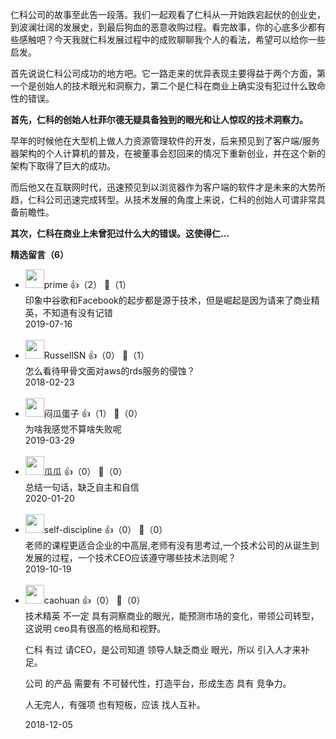 仁科公司的故事至此告一段落。我们一起观看了仁科从一开始跌宕起伏的创业史，到波澜壮阔的发展史，到最后狗血的恶意收购过程。看完故事，你的心底多少都有些感触吧？今天我就仁科发展过程中的成败聊聊我个人的看法，希望可以给你一些启发。

首先说说仁科公司成功的地方吧。它一路走来的优异表现主要得益于两个方面，第一个是创始人的技术眼光和洞察力，第二个是仁科在商业上确实没有犯过什么致命性的错误。

**首先，仁科的创始人杜菲尔德无疑具备独到的眼光和让人惊叹的技术洞察力。**

早年的时候他在大型机上做人力资源管理软件的开发，后来预见到了客户端/服务器架构的个人计算机的普及，在被董事会怼回来的情况下重新创业，并在这个新的架构下取得了巨大的成功。

而后他又在互联网时代，迅速预见到以浏览器作为客户端的软件才是未来的大势所趋，仁科公司迅速完成转型。从技术发展的角度上来说，仁科的创始人可谓非常具备前瞻性。

**其次，仁科在商业上未曾犯过什么大的错误。这使得仁...**
<div><strong>精选留言（6）</strong></div><ul>
<li><img src="https://static001.geekbang.org/account/avatar/00/10/85/23/99e3156c.jpg" width="30px"><span>prime</span> 👍（2） 💬（1）<div>印象中谷歌和Facebook的起步都是源于技术，但是崛起是因为请来了商业精英，不知道有没有记错</div>2019-07-16</li><br/><li><img src="https://static001.geekbang.org/account/avatar/00/10/0f/1e/7877ce4d.jpg" width="30px"><span>RussellSN</span> 👍（0） 💬（1）<div>怎么看待甲骨文面对aws的rds服务的侵蚀？</div>2018-02-23</li><br/><li><img src="https://static001.geekbang.org/account/avatar/00/13/29/3f/294365df.jpg" width="30px"><span>闷瓜蛋子</span> 👍（1） 💬（0）<div>为啥我感觉不算啥失败呢</div>2019-03-29</li><br/><li><img src="https://static001.geekbang.org/account/avatar/00/10/ea/19/14018371.jpg" width="30px"><span>瓜瓜</span> 👍（0） 💬（0）<div>总结一句话，缺乏自主和自信</div>2020-01-20</li><br/><li><img src="https://static001.geekbang.org/account/avatar/00/0f/a1/c9/501a1d02.jpg" width="30px"><span>self-discipline</span> 👍（0） 💬（0）<div>老师的课程更适合企业的中高层,老师有没有思考过,一个技术公司的从诞生到发展的过程，一个技术CEO应该遵守哪些技术法则呢？</div>2019-10-19</li><br/><li><img src="https://static001.geekbang.org/account/avatar/00/13/2b/ec/af6d0b10.jpg" width="30px"><span>caohuan</span> 👍（0） 💬（0）<div>技术精英 不一定 具有洞察商业的眼光，能预测市场的变化，带领公司转型，这说明 ceo具有很高的格局和视野。

仁科 有过 请CEO，是公司知道 领导人缺乏商业
眼光，所以 引入人才来补足。

公司 的产品 需要有 不可替代性，打造平台，形成生态 具有 竞争力。

人无完人，有强项 也有短板，应该 找人互补。</div>2018-12-05</li><br/>
</ul>